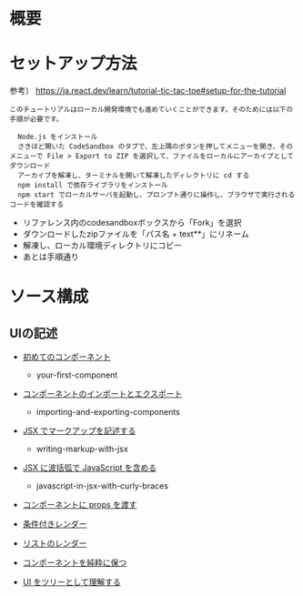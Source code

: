 # 概要

# セットアップ方法

参考）
https://ja.react.dev/learn/tutorial-tic-tac-toe#setup-for-the-tutorial

```
このチュートリアルはローカル開発環境でも進めていくことができます。そのためには以下の手順が必要です。

  Node.js をインストール
  さきほど開いた CodeSandbox のタブで、左上隅のボタンを押してメニューを開き、そのメニューで File > Export to ZIP を選択して、ファイルをローカルにアーカイブとしてダウンロード
  アーカイブを解凍し、ターミナルを開いて解凍したディレクトリに cd する
  npm install で依存ライブラリをインストール
  npm start でローカルサーバを起動し、プロンプト通りに操作し、ブラウザで実行されるコードを確認する

```

- リファレンス内のcodesandboxボックスから「Fork」を選択
- ダウンロードしたzipファイルを「パス名 + text**」にリネーム
- 解凍し、ローカル環境ディレクトリにコピー
- あとは手順通り


# ソース構成

## UIの記述

- [初めてのコンポーネント](https://ja.react.dev/learn/your-first-component)
  - your-first-component

- [コンポーネントのインポートとエクスポート](https://ja.react.dev/learn/importing-and-exporting-components)
  - importing-and-exporting-components

- [JSX でマークアップを記述する](https://ja.react.dev/learn/writing-markup-with-jsx)
  - writing-markup-with-jsx

- [JSX に波括弧で JavaScript を含める](https://ja.react.dev/learn/javascript-in-jsx-with-curly-braces)
  - javascript-in-jsx-with-curly-braces

- [コンポーネントに props を渡す](https://ja.react.dev/learn/passing-props-to-a-component)

- [条件付きレンダー](https://ja.react.dev/learn/conditional-rendering)

- [リストのレンダー](https://ja.react.dev/learn/rendering-lists)

- [コンポーネントを純粋に保つ](https://ja.react.dev/learn/keeping-components-pure)

- [UI をツリーとして理解する](https://ja.react.dev/learn/understanding-your-ui-as-a-tree)


